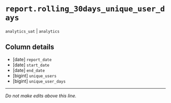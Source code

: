 # `report.rolling_30days_unique_user_days`
`analytics_uat` | `analytics`

## Column details
* [date]      `report_date`
* [date]      `start_date`
* [date]      `end_date`
* [bigint]    `unique_users`
* [bigint]    `unique_user_days`

-------------------------------------------------------------------------------
*Do not make edits above this line.*
